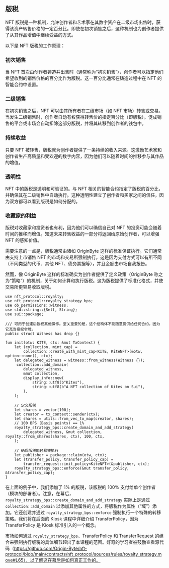 ## 版税

NFT 版税是一种机制，允许创作者和艺术家在其数字资产在二级市场出售时，获得该资产转售价格的一定百分比。即使在初次销售之后，这种机制也为创作者提供了从其作品增值中继续受益的方式。

以下是 NFT 版税的工作原理：

### 初次销售
当 NFT 首次由创作者铸造并出售时（通常称为“初次销售”），创作者可以指定他们希望收到的销售价格的百分比作为版税。这一百分比通常在铸造过程中在 NFT 的智能合约中设置。

### 二级销售
在初次销售之后，NFT 可以由其所有者在二级市场（如 NFT 市场）转售或交易。当发生二级销售时，创作者自动有权获得转售价的指定百分比（即版税）。促成销售的平台或市场会自动扣除这部分版税，并将其转移到创作者的钱包中。

### 持续收益
只要 NFT 被转售，版税就为创作者提供了一条持续的收入来源。这激励艺术家和创作者生产高质量和受欢迎的数字内容，因为他们可以随着时间的推移参与其作品的增值。

### 透明性
NFT 中的版税是透明和可验证的。与 NFT 相关的智能合约指定了版税的百分比，并确保其在二级销售中自动执行。这种透明性建立了创作者和买家之间的信任，因为双方都可以看到版税是如何分配的。

### 收藏家的利益
版税对收藏家和投资者也有利，因为他们可以确信自己对 NFT 的投资可能会随着时间的推移而增值。知道未来转售收益的一部分将返回给原始创作者，可以增强 NFT 的感知价值。

需要注意的一点是，版税通常由诸如 OriginByte 这样的标准保证执行。它们通常由支持上市销售 NFT 的市场和交易所强制执行。这是因为支付方式可以有所不同（不同类型的代币、其他 NFT、债务票据等），并且金额由市场自我报告。

然而，像 OriginByte 这样的标准确实为创作者提供了定义政策（OriginByte 称之为“策略”）的机制，关于如何计算和执行版税。这为版税提供了标准化格式，并使交易所更容易收取版税。

```move
use nft_protocol::royalty;
use nft_protocol::royalty_strategy_bps;
use ob_permissions::witness;
use std::string::{Self, String};
use sui::package;

/// 可用于创建后授权其他操作。至关重要的是，这个结构体不能随意提供给任何合约，因为它充当授权令牌。
public struct Witness has drop {}

fun init(otw: KITE, ctx: &mut TxContext) {
    let (collection, mint_cap) =
        collection::create_with_mint_cap<KITE, KiteNFT>(&otw, option::none(), ctx);
    let delegated_witness = witness::from_witness(Witness {});
     collection::add_domain(
        delegated_witness,
        &mut collection,
        display_info::new(
            string::utf8(b"Kites"),
            string::utf8(b"A NFT collection of Kites on Sui"),
        ),
    );
 
    // 定义版税
    let shares = vector[100];
    let creator = tx_context::sender(ctx);
    let shares = utils::from_vec_to_map(creator, shares);
    // 100 BPS (Basis points) == 1%
    royalty_strategy_bps::create_domain_and_add_strategy(
        delegated_witness, &mut collection, royalty::from_shares(shares, ctx), 100, ctx,
    );    

    // 确保版税能轻易被执行
    let publisher = package::claim(otw, ctx);
    let (transfer_policy, transfer_policy_cap) =
        transfer_request::init_policy<KiteNFT>(&publisher, ctx);
    royalty_strategy_bps::enforce(&mut transfer_policy, &transfer_policy_cap);
}
```
在上面的例子中，我们添加了 1% 的版税，该版税的 100% 支付给单个创作者（模块的部署者）。注意，在幕后，`royalty_strategy_bps::create_domain_and_add_strategy` 实际上是通过 `collection::add_domain` 以添加其他属性的方式，将版税作为属性（“域”）添加。它还创建并通过 `royalty_strategy_bps::enforce` 强制执行一个特殊的转移策略。我们将在后面的 Kiosk 课程中详细介绍 TransferPolicy，因为 TransferPolicy 是 Kiosk 标准引入的一个概念。

市场如何通过 `royalty_strategy_bps`、TransferPolicy 和 TransferRequest 的组合来强制执行版税的具体细节超出了本课程的范围。好奇的学习者被鼓励查看源代码（https://github.com/Origin-Byte/nft-protocol/blob/main/contracts/nft_protocol/sources/rules/royalty_strategy.move#L65），以了解这在幕后是如何真正工作的。
